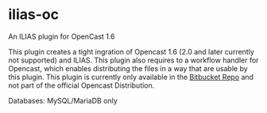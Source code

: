 # ilias-oc
An ILIAS plugin for OpenCast 1.6

This plugin creates a tight ingration of Opencast 1.6 (2.0 and later currently not supported) and ILIAS.
This plugin also requires to a workflow handler for Opencast, which enables distributing the files in a way that
are usable by this plugin. This plugin is currently only available in the [Bitbucket Repo](https://bitbucket.org/pascalgrube/matterhorn/branch/distribution-ilias)
and not part of the official Opencast Distribution. 

Databases: MySQL/MariaDB only

